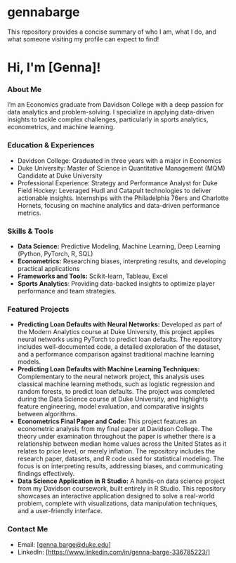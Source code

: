 # gennabarge
This repository provides a concise summary of who I am, what I do, and what someone visiting my profile can expect to find!

# Hi, I'm [Genna]! 

### About Me

I’m an Economics graduate from Davidson College with a deep passion for data analytics and problem-solving. I specialize in applying data-driven insights to tackle complex challenges, particularly in sports analytics, econometrics, and machine learning.

### Education & Experiences
- Davidson College: Graduated in three years with a major in Economics
- Duke University: Master of Science in Quantitative Management (MQM) Candidate at Duke University
- Professional Experience: Strategy and Performance Analyst for Duke Field Hockey: Leveraged Hudl and Catapult technologies to deliver actionable insights. Internships with the Philadelphia 76ers and Charlotte Hornets, focusing on machine analytics and data-driven performance metrics.

### Skills & Tools
- **Data Science:** Predictive Modeling, Machine Learning, Deep Learning (Python, PyTorch, R, SQL)
- **Econometrics:** Researching biases, interpreting results, and developing practical applications
- **Frameworks and Tools:** Scikit-learn, Tableau, Excel
- **Sports Analytics**: Providing data-backed insights to optimize player performance and team strategies.

### Featured Projects
- **Predicting Loan Defaults with Neural Networks:** Developed as part of the Modern Analytics course at Duke University, this project applies neural networks using PyTorch to predict loan defaults. The repository includes well-documented code, a detailed exploration of the dataset, and a performance comparison against traditional machine learning models.
- **Predicting Loan Defaults with Machine Learning Techniques:** Complementary to the neural network project, this analysis uses classical machine learning methods, such as logistic regression and random forests, to predict loan defaults. The project was completed during the Data Science course at Duke University, and highlights feature engineering, model evaluation, and comparative insights between algorithms.
- **Econometrics Final Paper and Code:** This project features an econometric analysis from my final paper at Davidson College. The theory under examination throughout the paper is whether there is a relationship between median home values across the United States as it relates to price level, or merely inflation. The repository includes the research paper, datasets, and R code used for statistical modeling. The focus is on interpreting results, addressing biases, and communicating findings effectively.
- **Data Science Application in R Studio:** A hands-on data science project from my Davidson coursework, built entirely in R Studio. This repository showcases an interactive application designed to solve a real-world problem, complete with visualizations, data manipulation techniques, and a user-friendly interface.

### Contact Me
- Email: [genna.barge@duke.edu]
- LinkedIn: [https://www.linkedin.com/in/genna-barge-336785223/]

